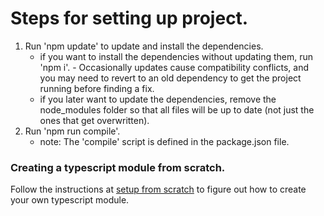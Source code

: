 # Steps for setting up project.

1. Run 'npm update' to update and install the dependencies.
    - if you want to install the dependencies without updating them, run 'npm i'.
            - Occasionally updates cause compatibility conflicts, and you may need to revert to an old dependency to get the project running before finding a fix.
    - if you later want to update the dependencies, remove the node_modules folder so that all files will be up to date (not just the ones that get overwritten).
1. Run 'npm run compile'.
    - note: The 'compile' script is defined in the package.json file. 


### Creating a typescript module from scratch.
Follow the instructions at [setup from scratch](SETUP_FROM_SCRATCH.md) to figure out how to create your own typescript module.
